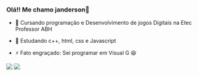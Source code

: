 ### Olá!! Me chamo janderson👋

- 🔭 Cursando programação e Desenvolvimento de jogos Digitais na Etec Professor ABH 

- 🌱 Estudando c++, html, css e Javascript

- ⚡ Fato engraçado: Sei programar em Visual G 😆


<div>
  <a href = "mailto:jandersoncamposdesantana@gmail.com"><img src="https://img.shields.io/badge/-Gmail-%23333?style=for-the-badge&logo=gmail&logoColor=white" target="_blank"></a>
  <a href="https://www.linkedin.com/in/janderson-campos-ba761b1b6/" target="_blank"><img src="https://img.shields.io/badge/-LinkedIn-%230077B5?style=for-the-badge&logo=linkedin&logoColor=white" target="_blank"></a> 
 
</div>
